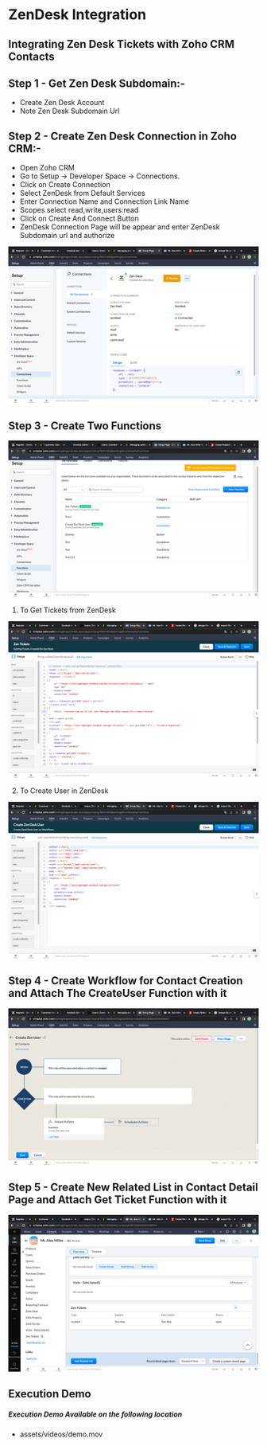 # ZenDesk Integration

## Integrating Zen Desk Tickets with Zoho CRM Contacts


## Step 1 - Get Zen Desk Subdomain:-

- Create Zen Desk Account
- Note Zen Desk Subdomain Url

## Step 2 - Create Zen Desk Connection in Zoho CRM:-

- Open Zoho CRM
- Go to Setup -> Developer Space -> Connections.
- Click on Create Connection
- Select ZenDesk from Default Services
- Enter Connection Name and Connection Link Name
- Scopes select read,write,users:read
- Click on Create And Connect Button
- ZenDesk Connection Page will be appear and enter ZenDesk Subdomain url and authorize

![Screenshot](assets/screenshots/connections.png)

## Step 3 - Create Two Functions

![Screenshot](assets/screenshots/functions.png)

1. To Get Tickets from ZenDesk

![Screenshot](assets/screenshots/zenTickets.png)

2. To Create User in ZenDesk

![Screenshot](assets/screenshots/createZenUser.png)

## Step 4 - Create Workflow for Contact Creation and Attach The CreateUser Function with it

![Screenshot](assets/screenshots/workflow.png)

## Step 5 - Create New Related List in Contact Detail Page and Attach Get Ticket Function with it

![Screenshot](assets/screenshots/relatedList.png)


## Execution Demo

##### Execution Demo Available on the following location 

- assets/videos/demo.mov



